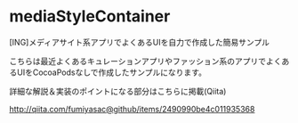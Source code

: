 # mediaStyleContainer
[ING]メディアサイト系アプリでよくあるUIを自力で作成した簡易サンプル

こちらは最近よくあるキュレーションアプリやファッション系のアプリでよくあるUIをCocoaPodsなしで作成したサンプルになります。

詳細な解説＆実装のポイントになる部分はこちらに掲載(Qiita)

http://qiita.com/fumiyasac@github/items/2490990be4c011935368
